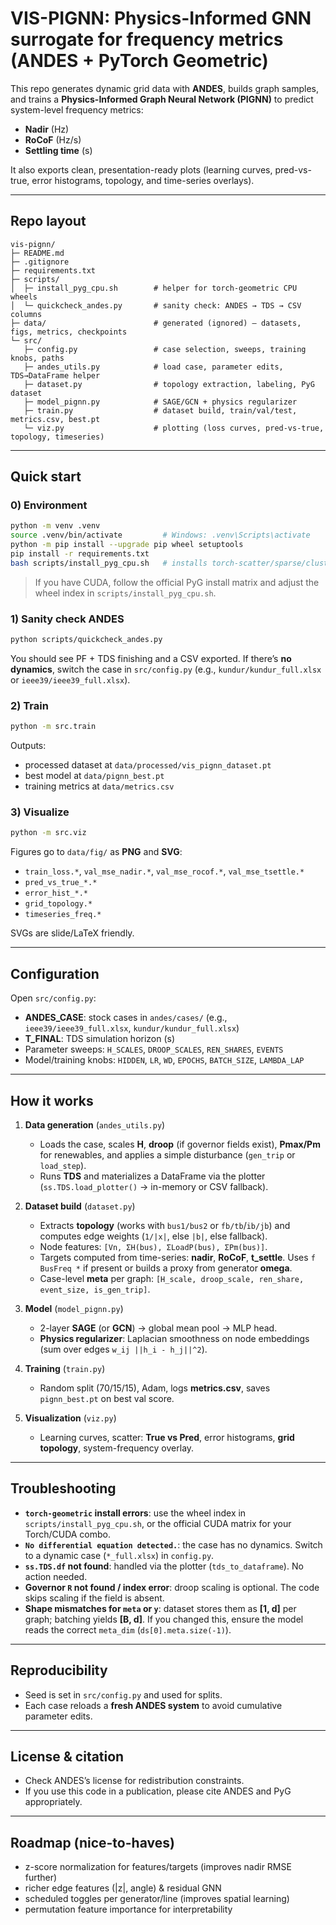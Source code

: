 # VIS-PIGNN: Physics-Informed GNN surrogate for frequency metrics (ANDES + PyTorch Geometric)

This repo generates dynamic grid data with **ANDES**, builds graph samples, and trains a **Physics-Informed Graph Neural Network (PIGNN)** to predict system-level frequency metrics:
- **Nadir** (Hz)
- **RoCoF** (Hz/s)
- **Settling time** (s)

It also exports clean, presentation-ready plots (learning curves, pred-vs-true, error histograms, topology, and time-series overlays).

---

## Repo layout

```
vis-pignn/
├─ README.md
├─ .gitignore
├─ requirements.txt
├─ scripts/
│  ├─ install_pyg_cpu.sh        # helper for torch-geometric CPU wheels
│  └─ quickcheck_andes.py       # sanity check: ANDES → TDS → CSV columns
├─ data/                        # generated (ignored) – datasets, figs, metrics, checkpoints
└─ src/
   ├─ config.py                 # case selection, sweeps, training knobs, paths
   ├─ andes_utils.py            # load case, parameter edits, TDS→DataFrame helper
   ├─ dataset.py                # topology extraction, labeling, PyG dataset
   ├─ model_pignn.py            # SAGE/GCN + physics regularizer
   ├─ train.py                  # dataset build, train/val/test, metrics.csv, best.pt
   └─ viz.py                    # plotting (loss curves, pred-vs-true, topology, timeseries)
```

---

## Quick start

### 0) Environment

```bash
python -m venv .venv
source .venv/bin/activate         # Windows: .venv\Scripts\activate
python -m pip install --upgrade pip wheel setuptools
pip install -r requirements.txt
bash scripts/install_pyg_cpu.sh   # installs torch-scatter/sparse/cluster/spline-conv for CPU
```

> If you have CUDA, follow the official PyG install matrix and adjust the wheel index in `scripts/install_pyg_cpu.sh`.

### 1) Sanity check ANDES

```bash
python scripts/quickcheck_andes.py
```

You should see PF + TDS finishing and a CSV exported. If there’s **no dynamics**, switch the case in `src/config.py` (e.g., `kundur/kundur_full.xlsx` or `ieee39/ieee39_full.xlsx`).

### 2) Train

```bash
python -m src.train
```

Outputs:
- processed dataset at `data/processed/vis_pignn_dataset.pt`
- best model at `data/pignn_best.pt`
- training metrics at `data/metrics.csv`

### 3) Visualize

```bash
python -m src.viz
```

Figures go to `data/fig/` as **PNG** and **SVG**:
- `train_loss.*`, `val_mse_nadir.*`, `val_mse_rocof.*`, `val_mse_tsettle.*`
- `pred_vs_true_*.*`
- `error_hist_*.*`
- `grid_topology.*`
- `timeseries_freq.*`

SVGs are slide/LaTeX friendly.

---

## Configuration

Open `src/config.py`:

- **ANDES_CASE**: stock cases in `andes/cases/` (e.g., `ieee39/ieee39_full.xlsx`, `kundur/kundur_full.xlsx`)
- **T_FINAL**: TDS simulation horizon (s)
- Parameter sweeps: `H_SCALES`, `DROOP_SCALES`, `REN_SHARES`, `EVENTS`
- Model/training knobs: `HIDDEN`, `LR`, `WD`, `EPOCHS`, `BATCH_SIZE`, `LAMBDA_LAP`

---

## How it works

1. **Data generation** (`andes_utils.py`)
   - Loads the case, scales **H**, **droop** (if governor fields exist), **Pmax/Pm** for renewables, and applies a simple disturbance (`gen_trip` or `load_step`).
   - Runs **TDS** and materializes a DataFrame via the plotter (`ss.TDS.load_plotter()` → in-memory or CSV fallback).

2. **Dataset build** (`dataset.py`)
   - Extracts **topology** (works with `bus1/bus2` or `fb/tb`/`ib/jb`) and computes edge weights (`1/|x|`, else `|b|`, else fallback).
   - Node features: `[Vn, ΣH(bus), ΣLoadP(bus), ΣPm(bus)]`.
   - Targets computed from time-series: **nadir**, **RoCoF**, **t_settle**. Uses `f BusFreq *` if present or builds a proxy from generator **omega**.
   - Case-level **meta** per graph: `[H_scale, droop_scale, ren_share, event_size, is_gen_trip]`.

3. **Model** (`model_pignn.py`)
   - 2-layer **SAGE** (or **GCN**) → global mean pool → MLP head.
   - **Physics regularizer**: Laplacian smoothness on node embeddings (sum over edges `w_ij ||h_i - h_j||^2`).

4. **Training** (`train.py`)
   - Random split (70/15/15), Adam, logs **metrics.csv**, saves `pignn_best.pt` on best val score.

5. **Visualization** (`viz.py`)
   - Learning curves, scatter: **True vs Pred**, error histograms, **grid topology**, system-frequency overlay.

---

## Troubleshooting

- **`torch-geometric` install errors**: use the wheel index in `scripts/install_pyg_cpu.sh`, or the official CUDA matrix for your Torch/CUDA combo.
- **`No differential equation detected.`**: the case has no dynamics. Switch to a dynamic case (`*_full.xlsx`) in `config.py`.
- **`ss.TDS.df` not found**: handled via the plotter (`tds_to_dataframe`). No action needed.
- **Governor `R` not found / index error**: droop scaling is optional. The code skips scaling if the field is absent.
- **Shape mismatches for `meta` or `y`**: dataset stores them as **[1, d]** per graph; batching yields **[B, d]**. If you changed this, ensure the model reads the correct `meta_dim` (`ds[0].meta.size(-1)`).

---

## Reproducibility

- Seed is set in `src/config.py` and used for splits.
- Each case reloads a **fresh ANDES system** to avoid cumulative parameter edits.

---

## License & citation

- Check ANDES’s license for redistribution constraints.
- If you use this code in a publication, please cite ANDES and PyG appropriately.

---

## Roadmap (nice-to-haves)

- z-score normalization for features/targets (improves nadir RMSE further)
- richer edge features (|z|, angle) & residual GNN
- scheduled toggles per generator/line (improves spatial learning)
- permutation feature importance for interpretability
